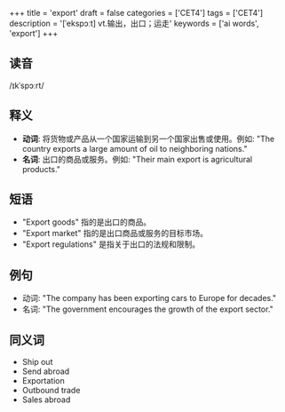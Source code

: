 +++
title = 'export'
draft = false
categories = ['CET4']
tags = ['CET4']
description = '[ˈekspɔːt] vt.输出，出口；运走'
keywords = ['ai words', 'export']
+++

## 读音
/ɪkˈspɔːrt/

## 释义
- **动词**: 将货物或产品从一个国家运输到另一个国家出售或使用。例如: "The country exports a large amount of oil to neighboring nations."
- **名词**: 出口的商品或服务。例如: "Their main export is agricultural products."

## 短语
- "Export goods" 指的是出口的商品。
- "Export market" 指的是出口商品或服务的目标市场。
- "Export regulations" 是指关于出口的法规和限制。

## 例句
- 动词: "The company has been exporting cars to Europe for decades."
- 名词: "The government encourages the growth of the export sector."

## 同义词
- Ship out
- Send abroad
- Exportation
- Outbound trade
- Sales abroad
